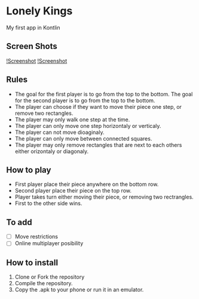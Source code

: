# Lonely Kings
My first app in Kontlin

## Screen Shots
[!Screenshot](/screenshots/BeforeStart.png)
[!Screenshot](/screenshots/DuringPlay.png)

## Rules
- The goal for the first player is to go from the top to the bottom. The goal for the second player is to go from the top to the bottom.
- The player can choose if they want to move their piece one step, or remove two rectangles.
- The player may only walk one step at the time.
- The player can only move one step horizontaly or verticaly.
- The player can not move dioaginaly.
- The player can only move between connected squares.
- The player may only remove rectangles that are next to each others either orizontaly or diagonaly.


## How to play
- First player place their piece anywhere on the bottom row.
- Second player place their piece on the top row.
- Player takes turn either moving their piece, or removing two rectrangles.
- First to the other side wins.

## To add
- [ ] Move restrictions
- [ ] Online multiplayer posibility

## How to install
1. Clone or Fork the repository
2. Compile the repository.
3. Copy the .apk to your phone or run it in an emulator.
